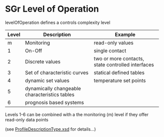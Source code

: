 # SGr Level of Operation

levelOfOperation defines a controls complexity level

| Level | Description | Example |
| ----- | ----------- | ------- |
| m     | Monitoring | read-only values |
| 1     | On-Off | single contact |
| 2     | Discrete values | two or more contacts, state controlled interfaces |
| 3     | Set of characteristic curves | statical defined tables |
| 4     | dynamic set values | temperature set points |
| 5     | dynamically changeable characteristics tables | |
| 6     | prognosis based systems | |

Levels 1-6 can be combined with a the monitoring (m) level if they offer read-only data points

(see [ProfileDescriptionType.xsd](/SchemaDatabase/SGr/Generic/ProfileDescriptionType.xsd) for details...)
